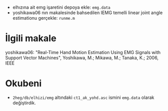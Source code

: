 - elhızına ait emg işaretini depoya ekle: `emg.data`
- yoshikawa06 nın makalesinde bahsedilen IEMG temelli linear joint angle estimationu gerçekle: `runme.m`

# İlgili makale

yoshikawa06: "Real-Time Hand Motion Estimation Using EMG Signals with Support Vector Machines", Yoshikawa, M.;   Mikawa, M.;   Tanaka, K.; 2006, IEEE

# Okubeni

- `2heg/db/elhizi/emg` altındaki  `ct1_ak_yohd.asc` ismini `emg.data` olarak değiştirdik.

